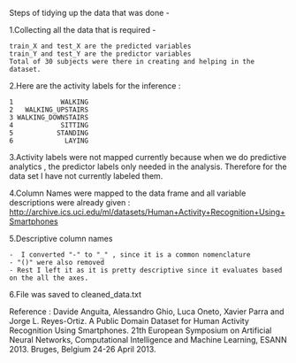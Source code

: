 
Steps of tidying up the data that was done -

1.Collecting all the data that is required -
  
    train_X and test_X are the predicted variables
    train_Y and test_Y are the predictor variables 
    Total of 30 subjects were there in creating and helping in the dataset.
  
2.Here are the activity labels for the inference :

    1            WALKING
    2   WALKING_UPSTAIRS
    3 WALKING_DOWNSTAIRS
    4            SITTING
    5           STANDING
    6             LAYING

3.Activity labels were not mapped currently because when we do predictive analytics , the predictor labels only needed in the analysis. 
Therefore for the data set I have not currently labeled them.

4.Column Names were mapped to the data frame and all variable descriptions were already given :
http://archive.ics.uci.edu/ml/datasets/Human+Activity+Recognition+Using+Smartphones

5.Descriptive column names 
  
    -  I converted "-" to "_" , since it is a common nomenclature 
    - "()" were also removed
    - Rest I left it as it is pretty descriptive since it evaluates based on the all the axes.
 
 6.File was saved to cleaned_data.txt




Reference : Davide Anguita, Alessandro Ghio, Luca Oneto, Xavier Parra and Jorge L. Reyes-Ortiz. A Public Domain Dataset for Human Activity Recognition Using Smartphones. 21th European Symposium on Artificial Neural Networks, Computational Intelligence and Machine Learning, ESANN 2013. Bruges, Belgium 24-26 April 2013.
